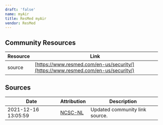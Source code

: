 ```yaml
---
draft: 'false'
name: myAir
title: ResMed myAir
vendor: ResMed
---
```



## Community Resources
| Resource | Link |
| --- | --- |
| source | [https://www.resmed.com/en-us/security/](https://www.resmed.com/en-us/security/) |


## Sources
| Date | Attribution | Description |
| --- | --- | --- |
| 2021-12-16 13:05:59 | [NCSC-NL](https://github.com/NCSC-NL/log4shell/blob/main/software/README.md) | Updated community link source.  |

